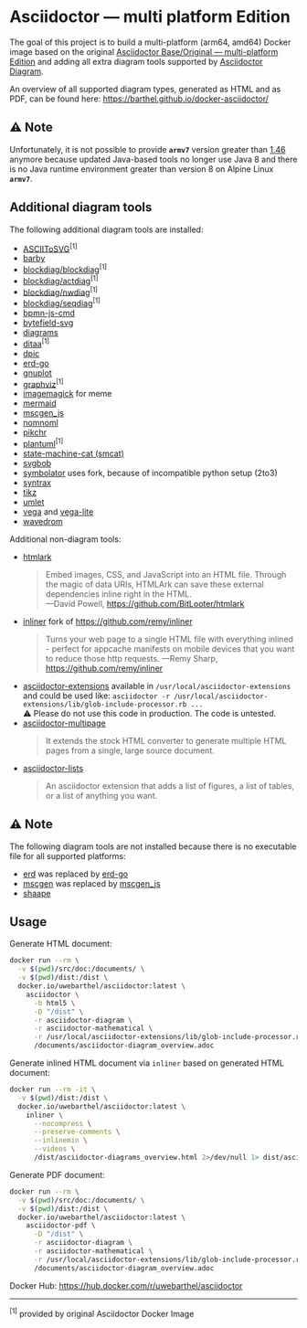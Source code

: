 # Asciidoctor &mdash; multi platform Edition

The goal of this project is to build a multi-platform (arm64, amd64) Docker image based on the original [Asciidoctor Base/Original &mdash; multi-platform Edition](https://github.com/barthel/docker-asciidoctor-base) and adding all extra diagram tools supported by [Asciidoctor Diagram](https://docs.asciidoctor.org/diagram-extension/latest/).

An overview of all supported diagram types, generated as HTML and as PDF, can be found here: https://barthel.github.io/docker-asciidoctor/

## ⚠️ Note

Unfortunately, it is not possible to provide **`armv7`** version greater than [1.46](https://github.com/barthel/docker-asciidoctor/releases/tag/1.46.0) anymore because updated Java-based tools no longer use Java 8 and there is no Java runtime environment greater than version 8 on Alpine Linux **`armv7`**.

## Additional diagram tools

The following additional diagram tools are installed:

* [ASCIIToSVG](https://github.com/asciitosvg/asciitosvg)<sup>[1]</sup>
* [barby](https://github.com/toretore/barby)
* [blockdiag/blockdiag](https://github.com/blockdiag/blockdiag)<sup>[1]</sup>
* [blockdiag/actdiag](https://github.com/blockdiag/actdiag)<sup>[1]</sup>
* [blockdiag/nwdiag](https://github.com/blockdiag/nwdiag)<sup>[1]</sup>
* [blockdiag/seqdiag](https://github.com/blockdiag/seqdiag)<sup>[1]</sup>
* [bpmn-js-cmd](https://github.com/gtudan/bpmn-js-cmd)
* [bytefield-svg](https://github.com/Deep-Symmetry/bytefield-svg)
* [diagrams](https://diagrams.mingrammer.com/)
* [ditaa](https://ditaa.sourceforge.net/)<sup>[1]</sup>
* [dpic](https://gitlab.com/aplevich/dpic)
* [erd-go](https://github.com/kaishuu0123/erd-go/)
* [gnuplot](http://gnuplot.info/)
* [graphviz](https://graphviz.gitlab.io/)<sup>[1]</sup>
* [imagemagick](https://asciidoctor.org/docs/asciidoctor-diagram/#meme) for meme
* [mermaid](https://github.com/mermaid-js/mermaid-cli)
* [mscgen_js](https://github.com/mscgenjs/mscgenjs-cli)
* [nomnoml](https://github.com/skanaar/nomnoml)
* [pikchr](https://pikchr.org)
* [plantuml](https://plantuml.com/)<sup>[1]</sup>
* [state-machine-cat (smcat)](https://github.com/sverweij/state-machine-cat/)
* [svgbob](https://github.com/ivanceras/svgbob)
* [symbolator](https://github.com/hdl/symbolator) uses fork, because of incompatible python setup (2to3)
* [syntrax](https://kevinpt.github.io/syntrax)
* [tikz](https://github.com/pgf-tikz/pgf)
* [umlet](https://www.umlet.com)
* [vega](https://vega.github.io/vega) and [vega-lite](https://vega.github.io/vega-lite)
* [wavedrom](https://wavedrom.com/)

Additional non-diagram tools:
* [htmlark](https://github.com/BitLooter/htmlark)  
  > Embed images, CSS, and JavaScript into an HTML file. Through the magic of data URIs, HTMLArk can save these external dependencies inline right in the HTML. \
  > &mdash;David Powell, https://github.com/BitLooter/htmlark
* [inliner](https://github.com/barthel/inliner) fork of https://github.com/remy/inliner
  > Turns your web page to a single HTML file with everything inlined - perfect for appcache manifests on mobile devices that you want to reduce those http requests.
  > &mdash;Remy Sharp, https://github.com/remy/inliner
* [asciidoctor-extensions](https://github.com/asciidoctor/asciidoctor-extensions-lab) available in `/usr/local/asciidoctor-extensions` and could be used like: `asciidoctor -r /usr/local/asciidoctor-extensions/lib/glob-include-processor.rb ...` \
  ⚠ Please do not use this code in production. The code is untested.
* [asciidoctor-multipage](https://github.com/owenh000/asciidoctor-multipage)
  > It extends the stock HTML converter to generate multiple HTML pages from a single, large source document.
* [asciidoctor-lists](https://github.com/Alwinator/asciidoctor-lists)
  > An asciidoctor extension that adds a list of figures, a list of tables, or a list of anything you want.

## ⚠️ Note

The following diagram tools are not installed because there is no executable file for all supported platforms:

* [erd](https://github.com/BurntSushi/erd) was replaced by [erd-go](https://github.com/kaishuu0123/erd-go/)
* [mscgen](http://www.mcternan.me.uk/mscgen/) was replaced by [mscgen_js](https://github.com/mscgenjs/mscgenjs-cli)
* [shaape](https://github.com/christiangoltz/shaape)

## Usage

Generate HTML document:
```bash
docker run --rm \
  -v $(pwd)/src/doc:/documents/ \
  -v $(pwd)/dist:/dist \
  docker.io/uwebarthel/asciidoctor:latest \
    asciidoctor \
      -b html5 \
      -D "/dist" \
      -r asciidoctor-diagram \
      -r asciidoctor-mathematical \
      -r /usr/local/asciidoctor-extensions/lib/glob-include-processor.rb \
      /documents/asciidoctor-diagram_overview.adoc
```

Generate inlined HTML document via `inliner` based on generated HTML document:
```bash
docker run --rm -it \
  -v $(pwd)/dist:/dist \
  docker.io/uwebarthel/asciidoctor:latest \
    inliner \
      --nocompress \
      --preserve-comments \
      --inlinemin \
      --videos \
      /dist/asciidoctor-diagrams_overview.html 2>/dev/null 1> dist/asciidoctor-diagrams_overview_inlined.html
```

Generate PDF document:
```bash
docker run --rm \
  -v $(pwd)/src/doc:/documents/ \
  -v $(pwd)/dist:/dist \
  docker.io/uwebarthel/asciidoctor:latest \
    asciidoctor-pdf \
      -D "/dist" \
      -r asciidoctor-diagram \
      -r asciidoctor-mathematical \
      -r /usr/local/asciidoctor-extensions/lib/glob-include-processor.rb \
      /documents/asciidoctor-diagram_overview.adoc
```

Docker Hub: https://hub.docker.com/r/uwebarthel/asciidoctor

---
<sup>[1]</sup> provided by original Asciidoctor Docker Image
